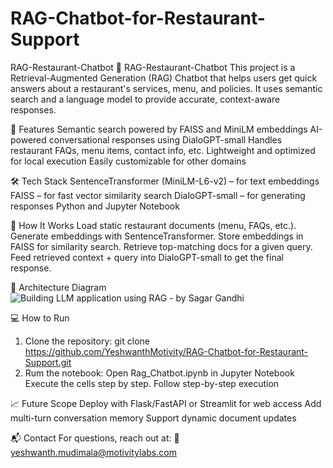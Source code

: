 # RAG-Chatbot-for-Restaurant-Support
RAG-Restaurant-Chatbot
🧠 RAG-Restaurant-Chatbot
This project is a Retrieval-Augmented Generation (RAG) Chatbot that helps users get quick answers about a restaurant's services, menu, and policies. It uses semantic search and a language model to provide accurate, context-aware responses.

🚀 Features
Semantic search powered by FAISS and MiniLM embeddings
AI-powered conversational responses using DialoGPT-small
Handles restaurant FAQs, menu items, contact info, etc.
Lightweight and optimized for local execution
Easily customizable for other domains


🛠️ Tech Stack
SentenceTransformer (MiniLM-L6-v2) – for text embeddings
FAISS – for fast vector similarity search
DialoGPT-small – for generating responses
Python and Jupyter Notebook


📄 How It Works
Load static restaurant documents (menu, FAQs, etc.).
Generate embeddings with SentenceTransformer.
Store embeddings in FAISS for similarity search.
Retrieve top-matching docs for a given query.
Feed retrieved context + query into DialoGPT-small to get the final response.


📸 Architecture Diagram
![Building LLM application using RAG - by Sagar Gandhi](https://github.com/user-attachments/assets/ed66e623-e3d4-4d7f-8d90-971f29771dfe)

💻 How to Run
1. Clone the repository:
git clone https://github.com/YeshwanthMotivity/RAG-Chatbot-for-Restaurant-Support.git
2. Rum the notebook:
Open Rag_Chatbot.ipynb in Jupyter Notebook
Execute the cells step by step.
Follow step-by-step execution

📈 Future Scope
Deploy with Flask/FastAPI or Streamlit for web access
Add multi-turn conversation memory
Support dynamic document updates

📬 Contact
For questions, reach out at:
📧 yeshwanth.mudimala@motivitylabs.com
